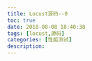 ```yaml
---
title: Locust源码--0
toc: true
date: 2018-08-08 18:40:38
tags: [locust,源码]
categories: [性能测试]
description:
---
```

